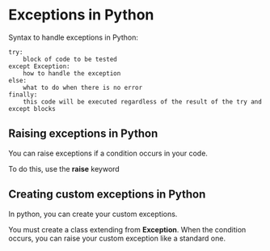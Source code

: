 # Exceptions in Python
Syntax to handle exceptions in Python:

    try:
        block of code to be tested
    except Exception:
        how to handle the exception
    else:
        what to do when there is no error
    finally:
        this code will be executed regardless of the result of the try and except blocks

## Raising exceptions in Python
You can raise exceptions if a condition occurs in your code.

To do this, use the **raise** keyword

## Creating custom exceptions in Python
In python, you can create your custom exceptions.

You must create a class extending from **Exception**. When the condition occurs, you can raise your custom exception like a standard one.